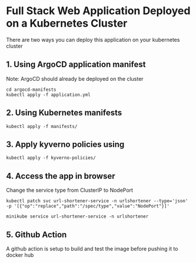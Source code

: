 # Full Stack Web Application Deployed on a Kubernetes Cluster

There are two ways you can deploy this application on your kubernetes cluster

## 1. Using ArgoCD application manifest
Note: ArgoCD should already be deployed on the cluster
```
cd argocd-manifests
kubectl apply -f application.yml
```

## 2. Using Kubernetes manifests
```
kubectl apply -f manifests/
```

## 3. Apply kyverno policies using 
```
kubectl apply -f kyverno-policies/
```

## 4. Access the app in browser

Change the service type from ClusterIP to NodePort
```
kubectl patch svc url-shortener-service -n urlshortener --type='json' -p '[{"op":"replace","path":"/spec/type","value":"NodePort"}]'
```

```
minikube service url-shortener-service -n urlshortener
```

## 5. Github Action
A github action is setup to build and test the image before pushing it to docker hub
